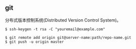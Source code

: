 ## git

分布式版本控制系统(Distributed Version Control System)。
```
$ ssh-keygen -t rsa -C "youremail@example.com"

$ git remote add origin git@server-name:path/repo-name.git
$ git push -u origin master
```
